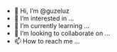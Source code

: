 - 👋 Hi, I’m @guzeluz
- 👀 I’m interested in ...
- 🌱 I’m currently learning ...
- 💞️ I’m looking to collaborate on ...
- 📫 How to reach me ...

<!---
guzeluz/guzeluz is a ✨ special ✨ repository because its `README.md` (this file) appears on your GitHub profile.
You can click the Preview link to take a look at your changes.
--->
